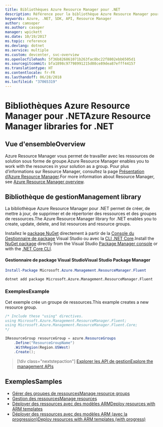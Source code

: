 ```yaml
---
title: Bibliothèques Azure Resource Manager pour .NET
description: Référence pour la bibliothèque Azure Resource Manager pour .NET
keywords: Azure, .NET, SDK, API, Resource Manager
author: camsoper
ms.author: casoper
manager: wpickett
ms.date: 10/19/2017
ms.topic: reference
ms.devlang: dotnet
ms.service: multiple
ms.custom: devcenter, svc-overview
ms.openlocfilehash: 5f36b826861071b263fac8bc22f8802ebb6505d1
ms.sourcegitcommit: bfa1898c97798991215d08ce89dea87efff44157
ms.translationtype: HT
ms.contentlocale: fr-FR
ms.lasthandoff: 06/28/2018
ms.locfileid: "37065319"
---
```

# <a name="azure-resource-manager-libraries-for-net"></a><span data-ttu-id="eff44-104">Bibliothèques Azure Resource Manager pour .NET</span><span class="sxs-lookup"><span data-stu-id="eff44-104">Azure Resource Manager libraries for .NET</span></span>

## <a name="overview"></a><span data-ttu-id="eff44-105">Vue d'ensemble</span><span class="sxs-lookup"><span data-stu-id="eff44-105">Overview</span></span>

<span data-ttu-id="eff44-106">Azure Resource Manager vous permet de travailler avec les ressources de solution sous forme de groupe.</span><span class="sxs-lookup"><span data-stu-id="eff44-106">Azure Resource Manager enables you to work with the resources in your solution as a group.</span></span>  <span data-ttu-id="eff44-107">Pour plus d’informations sur Resource Manager, consultez la page [Présentation d’Azure Resource Manager](https://docs.microsoft.com/azure/azure-resource-manager/resource-group-overview).</span><span class="sxs-lookup"><span data-stu-id="eff44-107">For more information about Resource Manager, see [Azure Resource Manager overview](https://docs.microsoft.com/azure/azure-resource-manager/resource-group-overview).</span></span>

## <a name="management-library"></a><span data-ttu-id="eff44-108">Bibliothèque de gestion</span><span class="sxs-lookup"><span data-stu-id="eff44-108">Management library</span></span>

<span data-ttu-id="eff44-109">La bibliothèque Azure Resource Manager pour .NET permet de créer, de mettre à jour, de supprimer et de répertorier des ressources et des groupes de ressources.</span><span class="sxs-lookup"><span data-stu-id="eff44-109">The Azure Resource Manager library for .NET enables you to create, update, delete, and list resources and resource groups.</span></span>

<span data-ttu-id="eff44-110">Installez le [package NuGet](https://www.nuget.org/packages/Microsoft.Azure.Management.ResourceManager.Fluent) directement à partir de la [Console du Gestionnaire de package][PackageManager] Visual Studio ou avec la [CLI .NET Core][DotNetCLI].</span><span class="sxs-lookup"><span data-stu-id="eff44-110">Install the [NuGet package](https://www.nuget.org/packages/Microsoft.Azure.Management.ResourceManager.Fluent) directly from the Visual Studio [Package Manager console][PackageManager] or with the [.NET Core CLI][DotNetCLI].</span></span>

#### <a name="visual-studio-package-manager"></a><span data-ttu-id="eff44-111">Gestionnaire de package Visual Studio</span><span class="sxs-lookup"><span data-stu-id="eff44-111">Visual Studio Package Manager</span></span>

```powershell
Install-Package Microsoft.Azure.Management.ResourceManager.Fluent
```

```bash
dotnet add package Microsoft.Azure.Management.ResourceManager.Fluent
```

### <a name="example"></a><span data-ttu-id="eff44-112">Exemples</span><span class="sxs-lookup"><span data-stu-id="eff44-112">Example</span></span>

<span data-ttu-id="eff44-113">Cet exemple crée un groupe de ressources.</span><span class="sxs-lookup"><span data-stu-id="eff44-113">This example creates a new resource group.</span></span>

```csharp
/* Include these "using" directives.
using Microsoft.Azure.Management.ResourceManager.Fluent;
using Microsoft.Azure.Management.ResourceManager.Fluent.Core;
*/

IResourceGroup resourceGroup = azure.ResourceGroups
    .Define("ResourceGroupName")
    .WithRegion(Region.USWest)
    .Create();
```

> [!div class="nextstepaction"]
> [<span data-ttu-id="eff44-114">Explorer les API de gestion</span><span class="sxs-lookup"><span data-stu-id="eff44-114">Explore the management APIs</span></span>](/dotnet/api/overview/azure/resources/management)


## <a name="samples"></a><span data-ttu-id="eff44-115">Exemples</span><span class="sxs-lookup"><span data-stu-id="eff44-115">Samples</span></span>

* [<span data-ttu-id="eff44-116">Gérer des groupes de ressources</span><span class="sxs-lookup"><span data-stu-id="eff44-116">Manage resource groups</span></span>](https://github.com/Azure-Samples/resources-dotnet-manage-resource-group)
* [<span data-ttu-id="eff44-117">Gestion des ressources</span><span class="sxs-lookup"><span data-stu-id="eff44-117">Manage resources</span></span>](https://github.com/Azure-Samples/resources-dotnet-manage-resource)
* [<span data-ttu-id="eff44-118">Déployer des ressources avec des modèles ARM</span><span class="sxs-lookup"><span data-stu-id="eff44-118">Deploy resources with ARM templates</span></span>](https://github.com/Azure-Samples/resources-dotnet-deploy-using-arm-template)
* [<span data-ttu-id="eff44-119">Déployer des ressources avec des modèles ARM (avec la progression)</span><span class="sxs-lookup"><span data-stu-id="eff44-119">Deploy resources with ARM templates (with progress)</span></span>](https://github.com/Azure-Samples/resources-dotnet-deploy-using-arm-template-with-progress)


[PackageManager]: https://docs.microsoft.com/nuget/tools/package-manager-console
[DotNetCLI]: https://docs.microsoft.com/dotnet/core/tools/dotnet-add-package
